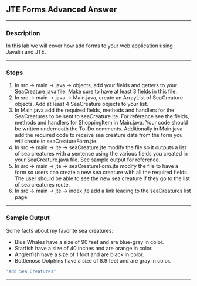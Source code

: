 ## JTE Forms Advanced Answer
---
### Description

In this lab we will cover how add forms to your web application using Javalin and JTE.

---
### Steps

1. In src -> main -> java -> objects, add your fields and getters to your SeaCreature.java file. Make sure to have at least 3 fields in this file. 
2. In src -> main -> java -> Main.java, create an ArrayList of SeaCreature objects. Add at least 4 SeaCreature objects to your list.
3. In Main.java add the required fields, methods and handlers for the SeaCreatures to be sent to seaCreature.jte. For reference see the fields, methods and handlers for ShoppingItem in Main.java. Your code should be written underneath the To-Do comments. Additionally in Main.java add the required code to receive sea creature data from the form you will create in seaCreatureForm.jte.
4. In src -> main -> jte -> seaCreature.jte modify the file so it outputs a list of sea creatures with a sentence using the various fields you created in your SeaCreature.java file. See sample output for reference.
5. In src -> main -> jte -> seaCreatureForm.jte modify the file to have a form so users can create a new sea creature with all the required fields. The user should be able to see the new sea creature if they go to the list of sea creatures route.
6. In src -> main -> jte -> index.jte add a link leading to the seaCreatures list page.

---
### Sample Output
Some facts about my favorite sea creatures:
* Blue Whales have a size of 90 feet and are blue-gray in color.
* Starfish have a size of 40 inches and are orange in color.
* Anglerfish have a size of 1 foot and are black in color.
* Bottlenose Dolphins have a size of 8.9 feet and are gray in color.
```java
"Add Sea Creatures"
```
---
